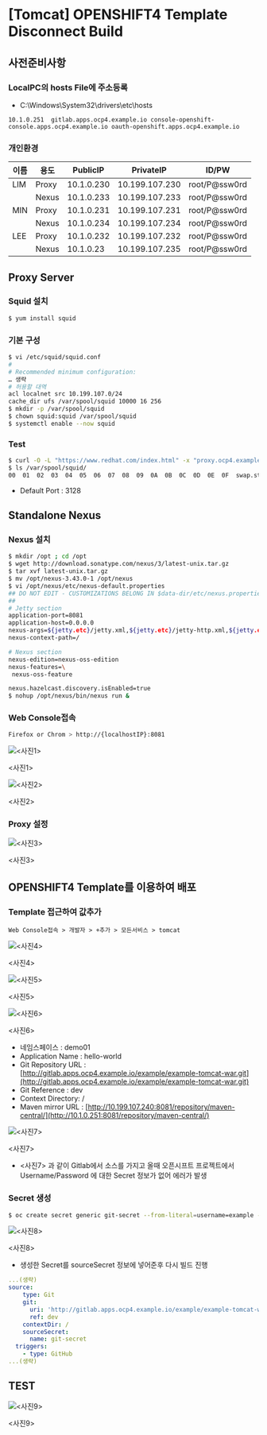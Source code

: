 # [Tomcat] OPENSHIFT4 Template Disconnect Build

## 사전준비사항

### LocalPC의 hosts File에 주소등록

- C:\Windows\System32\drivers\etc\hosts

```
10.1.0.251	gitlab.apps.ocp4.example.io console-openshift-console.apps.ocp4.example.io oauth-openshift.apps.ocp4.example.io
```

### 개인환경

| 이름 | 용도 | PublicIP | PrivateIP | ID/PW |
| --- | --- | --- | --- | --- |
| LIM | Proxy | 10.1.0.230 | 10.199.107.230 | root/P@ssw0rd |
|  | Nexus | 10.1.0.233 | 10.199.107.233 | root/P@ssw0rd |
| MIN | Proxy | 10.1.0.231 | 10.199.107.231 | root/P@ssw0rd |
|  | Nexus | 10.1.0.234 | 10.199.107.234 | root/P@ssw0rd |
| LEE | Proxy | 10.1.0.232 | 10.199.107.232 | root/P@ssw0rd |
|  | Nexus | 10.1.0.23 | 10.199.107.235 | root/P@ssw0rd |

## Proxy Server

### Squid 설치

```bash
$ yum install squid
```

### 기본 구성

```bash
$ vi /etc/squid/squid.conf
#
# Recommended minimum configuration:
… 생략
# 허용할 대역
acl localnet src 10.199.107.0/24
cache_dir ufs /var/spool/squid 10000 16 256
$ mkdir -p /var/spool/squid
$ chown squid:squid /var/spool/squid
$ systemctl enable --now squid
```

### Test

```bash
$ curl -O -L "https://www.redhat.com/index.html" -x "proxy.ocp4.example.io:3128"
$ ls /var/spool/squid/
00  01  02  03  04  05  06  07  08  09  0A  0B  0C  0D  0E  0F  swap.state
```

- Default Port : 3128

## Standalone Nexus

### Nexus 설치

```bash
$ mkdir /opt ; cd /opt
$ wget http://download.sonatype.com/nexus/3/latest-unix.tar.gz
$ tar xvf latest-unix.tar.gz
$ mv /opt/nexus-3.43.0-1 /opt/nexus
$ vi /opt/nexus/etc/nexus-default.properties
## DO NOT EDIT - CUSTOMIZATIONS BELONG IN $data-dir/etc/nexus.properties
##
# Jetty section
application-port=8081
application-host=0.0.0.0
nexus-args=${jetty.etc}/jetty.xml,${jetty.etc}/jetty-http.xml,${jetty.etc}/jetty-requestlog.xml
nexus-context-path=/

# Nexus section
nexus-edition=nexus-oss-edition
nexus-features=\
 nexus-oss-feature

nexus.hazelcast.discovery.isEnabled=true
$ nohup /opt/nexus/bin/nexus run &
```

### Web Console접속

```bash
Firefox or Chrom > http://{localhostIP}:8081
```

![<사진1>](%5BTomcat%5D%20OPENSHIFT4%20Template%20Disconnect%20Build%20ee6743746b6d44b7a8fa245bca97691e/Untitled.png)

<사진1>

![<사진2>](%5BTomcat%5D%20OPENSHIFT4%20Template%20Disconnect%20Build%20ee6743746b6d44b7a8fa245bca97691e/Untitled%201.png)

<사진2>

### Proxy 설정

![<사진3>](%5BTomcat%5D%20OPENSHIFT4%20Template%20Disconnect%20Build%20ee6743746b6d44b7a8fa245bca97691e/Untitled%202.png)

<사진3>

## OPENSHIFT4 Template를 이용하여 배포

### Template 접근하여 값추가

```
Web Console접속 > 개발자 > +추가 > 모든서비스 > tomcat
```

![<사진4>](%5BTomcat%5D%20OPENSHIFT4%20Template%20Disconnect%20Build%20ee6743746b6d44b7a8fa245bca97691e/Untitled%203.png)

<사진4>

![<사진5>](%5BTomcat%5D%20OPENSHIFT4%20Template%20Disconnect%20Build%20ee6743746b6d44b7a8fa245bca97691e/Untitled%204.png)

<사진5>

![<사진6>](%5BTomcat%5D%20OPENSHIFT4%20Template%20Disconnect%20Build%20ee6743746b6d44b7a8fa245bca97691e/Untitled%205.png)

<사진6>

- 네임스페이스 : demo01
- Application Name : hello-world
- Git Repository URL : [http://gitlab.apps.ocp4.example.io/example/example-tomcat-war.git](http://gitlab.apps.ocp4.example.io/example/example-tomcat-war.git)
- Git Reference : dev
- Context Directory: /
- Maven mirror URL : [http://10.199.107.240:8081/repository/maven-central/](http://10.1.0.251:8081/repository/maven-central/)

![<사진7>](%5BTomcat%5D%20OPENSHIFT4%20Template%20Disconnect%20Build%20ee6743746b6d44b7a8fa245bca97691e/Untitled%206.png)

<사진7>

- <사진7> 과 같이 Gitlab에서 소스를 가지고 올때 오픈시프트 프로젝트에서 Username/Password 에 대한 Secret 정보가 없어 에러가 발생

### Secret 생성

```bash
$ oc create secret generic git-secret --from-literal=username=example --from-literal=password=123qwe.. --type=kubernetes.io/basic-auth
```

![<사진8>](%5BTomcat%5D%20OPENSHIFT4%20Template%20Disconnect%20Build%20ee6743746b6d44b7a8fa245bca97691e/Untitled%207.png)

<사진8>

- 생성한 Secret를 sourceSecret 정보에 넣어준후 다시 빌드 진행

```yaml
...(생략)
source:
    type: Git
    git:
      uri: 'http://gitlab.apps.ocp4.example.io/example/example-tomcat-war.git'
      ref: dev
    contextDir: /
    sourceSecret:
      name: git-secret
  triggers:
    - type: GitHub
...(생략)
```

## TEST

![<사진9>](%5BTomcat%5D%20OPENSHIFT4%20Template%20Disconnect%20Build%20ee6743746b6d44b7a8fa245bca97691e/Untitled%208.png)

<사진9>
